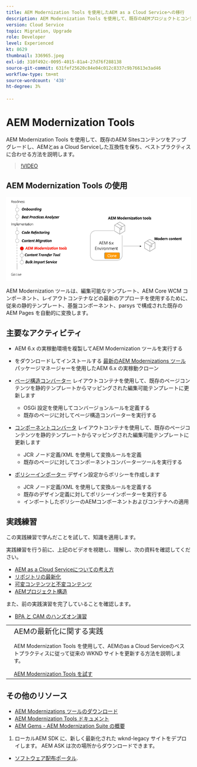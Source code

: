 ```yaml
---
title: AEM Modernization Tools を使用したAEM as a Cloud Serviceへの移行
description: AEM Modernization Tools を使用して、既存のAEMプロジェクトとコンテンツをアップグレードし、AEMとas a Cloud Serviceの互換性を保つ方法について説明します。
version: Cloud Service
topic: Migration, Upgrade
role: Developer
level: Experienced
kt: 8629
thumbnail: 336965.jpeg
exl-id: 310f492c-0095-4015-81a4-27d76f288138
source-git-commit: 631fef25620c84e04c012c8337c9b76613e3ad46
workflow-type: tm+mt
source-wordcount: '438'
ht-degree: 3%

---
```



# AEM Modernization Tools

AEM Modernization Tools を使用して、既存のAEM Sitesコンテンツをアップグレードし、AEMとas a Cloud Serviceした互換性を保ち、ベストプラクティスに合わせる方法を説明します。

>[!VIDEO](https://video.tv.adobe.com/v/336965/?quality=12&learn=on)

## AEM Modernization Tools の使用

![AEM Modernization Tools のライフサイクル](./assets/aem-modernization-tools.png)

AEM Modernization ツールは、編集可能なテンプレート、AEM Core WCM コンポーネント、レイアウトコンテナなどの最新のアプローチを使用するために、従来の静的テンプレート、基盤コンポーネント、parsys で構成された既存のAEM Pages を自動的に変換します。

## 主要なアクティビティ

+ AEM 6.x の実稼動環境を複製してAEM Modernization ツールを実行する
+ をダウンロードしてインストールする [最新のAEM Modernizations ツール](https://github.com/adobe/aem-modernize-tools/releases/latest) パッケージマネージャーを使用したAEM 6.x の実稼動クローン

+ [ページ構造コンバーター](https://opensource.adobe.com/aem-modernize-tools/pages/structure/about.html) レイアウトコンテナを使用して、既存のページコンテンツを静的テンプレートからマッピングされた編集可能テンプレートに更新します
   + OSGi 設定を使用してコンバージョンルールを定義する
   + 既存のページに対してページ構造コンバーターを実行する

+ [コンポーネントコンバータ](https://opensource.adobe.com/aem-modernize-tools/pages/component/about.html) レイアウトコンテナを使用して、既存のページコンテンツを静的テンプレートからマッピングされた編集可能テンプレートに更新します
   + JCR ノード定義/XML を使用して変換ルールを定義
   + 既存のページに対してコンポーネントコンバーターツールを実行する

+ [ポリシーインポーター](https://opensource.adobe.com/aem-modernize-tools/pages/policy/about.html) デザイン設定からポリシーを作成します
   + JCR ノード定義/XML を使用して変換ルールを定義する
   + 既存のデザイン定義に対してポリシーインポーターを実行する
   + インポートしたポリシーのAEMコンポーネントおよびコンテナへの適用

## 実践練習

この実践練習で学んだことを試して、知識を適用します。

実践練習を行う前に、上記のビデオを視聴し、理解し、次の資料を確認してください。

+ [AEM as a Cloud Serviceについての考え方](./introduction.md)
+ [リポジトリの最新化](./repository-modernization.md)
+ [可変コンテンツと不変コンテンツ](../../developing/basics/mutable-immutable.md)
+ [AEMプロジェクト構造](https://experienceleague.adobe.com/docs/experience-manager-cloud-service/implementing/developing/aem-project-content-package-structure.html?lang=ja)

また、前の実践演習を完了していることを確認します。

+ [BPA と CAM のハンズオン演習](./bpa-and-cam.md#hands-on-exercise)

<table style="border-width:0">
    <tr>
        <td style="width:150px">
            <a  rel="noreferrer"
                target="_blank"
                href="https://github.com/adobe/aem-cloud-engineering-video-series-exercises/tree/session2-migration#bootcamp---session-2-migration-methodology"><img alt="実践エクササイズ GitHub リポジトリ" src="./assets/github.png"/>
            </a>        
        </td>
        <td style="width:100%;margin-bottom:1rem;">
            <div style="font-size:1.25rem;font-weight:400;">AEMの最新化に関する実践</div>
            <p style="margin:1rem 0">
                AEM Modernization Tools を使用して、AEMのas a Cloud Serviceのベストプラクティスに従って従来の WKND サイトを更新する方法を説明します。
            </p>
            <a  rel="noreferrer"
                target="_blank"
                href="https://github.com/adobe/aem-cloud-engineering-video-series-exercises/tree/session2-migration#bootcamp---session-2-migration-methodology" class="spectrum-Button spectrum-Button--primary spectrum-Button--sizeM">
                <span class="spectrum-Button-label has-no-wrap has-text-weight-bold">AEM Modernization Tools を試す</span>
            </a>
        </td>
    </tr>
</table>

## その他のリソース

+ [AEM Modernizations ツールのダウンロード](https://github.com/adobe/aem-modernize-tools/releases/latest)
+ [AEM Modernization Tools ドキュメント](https://opensource.adobe.com/aem-modernize-tools/)
+ [AEM Gems - AEM Modernization Suite の概要](https://helpx.adobe.com/experience-manager/kt/eseminars/gems/Introducing-the-AEM-Modernization-Suite.html)


1. ローカルAEM SDK に、新しく最新化された wknd-legacy サイトをデプロイします。 AEM ASK は次の場所からダウンロードできます。
+ [ソフトウェア配布ポータル](https://experience.adobe.com/#/downloads/content/software-distribution/en/general.html).
